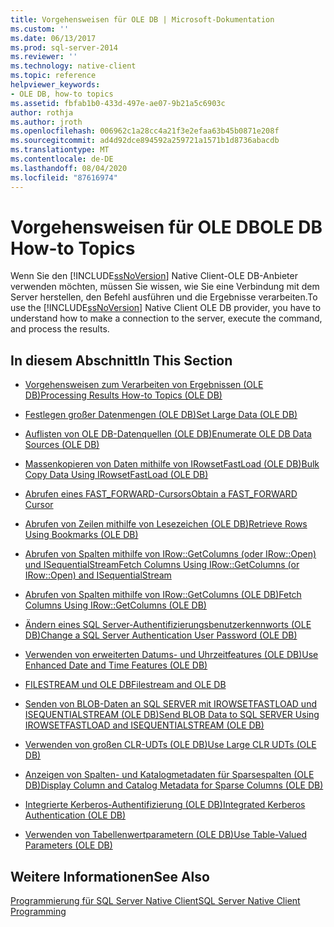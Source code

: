```yaml
---
title: Vorgehensweisen für OLE DB | Microsoft-Dokumentation
ms.custom: ''
ms.date: 06/13/2017
ms.prod: sql-server-2014
ms.reviewer: ''
ms.technology: native-client
ms.topic: reference
helpviewer_keywords:
- OLE DB, how-to topics
ms.assetid: fbfab1b0-433d-497e-ae07-9b21a5c6903c
author: rothja
ms.author: jroth
ms.openlocfilehash: 006962c1a28cc4a21f3e2efaa63b45b0871e208f
ms.sourcegitcommit: ad4d92dce894592a259721a1571b1d8736abacdb
ms.translationtype: MT
ms.contentlocale: de-DE
ms.lasthandoff: 08/04/2020
ms.locfileid: "87616974"
---
```

# <a name="ole-db-how-to-topics"></a><span data-ttu-id="14042-102">Vorgehensweisen für OLE DB</span><span class="sxs-lookup"><span data-stu-id="14042-102">OLE DB How-to Topics</span></span>
  <span data-ttu-id="14042-103">Wenn Sie den [!INCLUDE[ssNoVersion](../../includes/ssnoversion-md.md)] Native Client-OLE DB-Anbieter verwenden möchten, müssen Sie wissen, wie Sie eine Verbindung mit dem Server herstellen, den Befehl ausführen und die Ergebnisse verarbeiten.</span><span class="sxs-lookup"><span data-stu-id="14042-103">To use the [!INCLUDE[ssNoVersion](../../includes/ssnoversion-md.md)] Native Client OLE DB provider, you have to understand how to make a connection to the server, execute the command, and process the results.</span></span>  
  
## <a name="in-this-section"></a><span data-ttu-id="14042-104">In diesem Abschnitt</span><span class="sxs-lookup"><span data-stu-id="14042-104">In This Section</span></span>  
  
-   [<span data-ttu-id="14042-105">Vorgehensweisen zum Verarbeiten von Ergebnissen &#40;OLE DB&#41;</span><span class="sxs-lookup"><span data-stu-id="14042-105">Processing Results How-to Topics &#40;OLE DB&#41;</span></span>](results/processing-results-how-to-topics-ole-db.md)  
  
-   [<span data-ttu-id="14042-106">Festlegen großer Datenmengen &#40;OLE DB&#41;</span><span class="sxs-lookup"><span data-stu-id="14042-106">Set Large Data &#40;OLE DB&#41;</span></span>](set-large-data-ole-db.md)  
  
-   [<span data-ttu-id="14042-107">Auflisten von OLE DB-Datenquellen &#40;OLE DB&#41;</span><span class="sxs-lookup"><span data-stu-id="14042-107">Enumerate OLE DB Data Sources &#40;OLE DB&#41;</span></span>](enumerate-ole-db-data-sources-ole-db.md)  
  
-   [<span data-ttu-id="14042-108">Massenkopieren von Daten mithilfe von IRowsetFastLoad &#40;OLE DB&#41;</span><span class="sxs-lookup"><span data-stu-id="14042-108">Bulk Copy Data Using IRowsetFastLoad &#40;OLE DB&#41;</span></span>](../native-client-ole-db-interfaces/irowsetfastload-ole-db.md)  
  
-   [<span data-ttu-id="14042-109">Abrufen eines FAST_FORWARD-Cursors</span><span class="sxs-lookup"><span data-stu-id="14042-109">Obtain a FAST_FORWARD Cursor</span></span>](obtain-a-fast-forward-cursor.md)  
  
-   [<span data-ttu-id="14042-110">Abrufen von Zeilen mithilfe von Lesezeichen &#40;OLE DB&#41;</span><span class="sxs-lookup"><span data-stu-id="14042-110">Retrieve Rows Using Bookmarks &#40;OLE DB&#41;</span></span>](retrieve-rows-using-bookmarks-ole-db.md)  
  
-   [<span data-ttu-id="14042-111">Abrufen von Spalten mithilfe von IRow::GetColumns &#40;oder IRow::Open&#41; und ISequentialStream</span><span class="sxs-lookup"><span data-stu-id="14042-111">Fetch Columns Using IRow::GetColumns &#40;or IRow::Open&#41; and ISequentialStream</span></span>](fetch-columns-using-irow-getcolumns-or-irow-open-and-isequentialstream.md)  
  
-   [<span data-ttu-id="14042-112">Abrufen von Spalten mithilfe von IRow::GetColumns &#40;OLE DB&#41;</span><span class="sxs-lookup"><span data-stu-id="14042-112">Fetch Columns Using IRow::GetColumns &#40;OLE DB&#41;</span></span>](fetch-columns-using-irow-getcolumns-ole-db.md)  
  
-   [<span data-ttu-id="14042-113">Ändern eines SQL Server-Authentifizierungsbenutzerkennworts &#40;OLE DB&#41;</span><span class="sxs-lookup"><span data-stu-id="14042-113">Change a SQL Server Authentication User Password &#40;OLE DB&#41;</span></span>](change-a-sql-server-authentication-user-password-ole-db.md)  
  
-   [<span data-ttu-id="14042-114">Verwenden von erweiterten Datums- und Uhrzeitfeatures &#40;OLE DB&#41;</span><span class="sxs-lookup"><span data-stu-id="14042-114">Use Enhanced Date and Time Features &#40;OLE DB&#41;</span></span>](use-enhanced-date-and-time-features-ole-db.md)  
  
-   [<span data-ttu-id="14042-115">FILESTREAM und OLE DB</span><span class="sxs-lookup"><span data-stu-id="14042-115">Filestream and OLE DB</span></span>](filestream/filestream-and-ole-db.md)  
  
-   [<span data-ttu-id="14042-116">Senden von BLOB-Daten an SQL SERVER mit IROWSETFASTLOAD und ISEQUENTIALSTREAM &#40;OLE DB&#41;</span><span class="sxs-lookup"><span data-stu-id="14042-116">Send BLOB Data to SQL SERVER Using IROWSETFASTLOAD and ISEQUENTIALSTREAM &#40;OLE DB&#41;</span></span>](send-blob-data-to-sql-server-using-irowsetfastload-and-isequentialstream-ole-db.md)  
  
-   [<span data-ttu-id="14042-117">Verwenden von großen CLR-UDTs &#40;OLE DB&#41;</span><span class="sxs-lookup"><span data-stu-id="14042-117">Use Large CLR UDTs &#40;OLE DB&#41;</span></span>](use-large-clr-udts-ole-db.md)  
  
-   [<span data-ttu-id="14042-118">Anzeigen von Spalten- und Katalogmetadaten für Sparsespalten &#40;OLE DB&#41;</span><span class="sxs-lookup"><span data-stu-id="14042-118">Display Column and Catalog Metadata for Sparse Columns &#40;OLE DB&#41;</span></span>](display-column-and-catalog-metadata-for-sparse-columns-ole-db.md)  
  
-   [<span data-ttu-id="14042-119">Integrierte Kerberos-Authentifizierung &#40;OLE DB&#41;</span><span class="sxs-lookup"><span data-stu-id="14042-119">Integrated Kerberos Authentication &#40;OLE DB&#41;</span></span>](integrated-kerberos-authentication-ole-db.md)  
  
-   [<span data-ttu-id="14042-120">Verwenden von Tabellenwertparametern &#40;OLE DB&#41;</span><span class="sxs-lookup"><span data-stu-id="14042-120">Use Table-Valued Parameters &#40;OLE DB&#41;</span></span>](../native-client-ole-db-table-valued-parameters/table-valued-parameters-ole-db.md)  
  
## <a name="see-also"></a><span data-ttu-id="14042-121">Weitere Informationen</span><span class="sxs-lookup"><span data-stu-id="14042-121">See Also</span></span>  
 [<span data-ttu-id="14042-122">Programmierung für SQL Server Native Client</span><span class="sxs-lookup"><span data-stu-id="14042-122">SQL Server Native Client Programming</span></span>](../native-client/sql-server-native-client-programming.md)  
  
  
